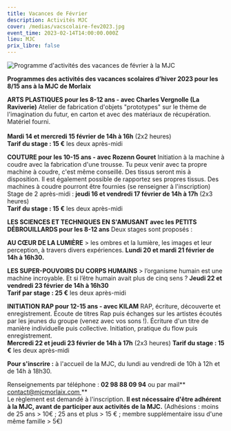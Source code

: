 ```yaml
---
title: Vacances de Février
description: Activités MJC
cover: /medias/vacscolaire-fev2023.jpg
event_time: 2023-02-14T14:00:00.000Z
lieu: MJC
prix_libre: false
---
```

![ Programme d'activités des vacances de février à la MJC](/medias/vacscolaire-fev2023.jpg " Programme d'activités des vacances de février à la MJC")

**Programmes des activités des vacances scolaires d’hiver 2023 pour les 8/15 ans à la MJC de Morlaix**

**ARTS PLASTIQUES pour les 8-12 ans - avec Charles Vergnolle (La Raviverie)**
Atelier de fabrication d'objets "prototypes" sur le thème de l'imagination du futur, en  carton et avec des matériaux de récupération. Matériel fourni.\
\
**Mardi 14 et mercredi 15 février de 14h à 16h** (2x2 heures)\
**Tarif du stage : 15 €** les deux après-midi

**COUTURE pour les 10-15 ans -  avec Rozenn Gouret**
Initiation à la machine à coudre avec la fabrication d'une trousse. Tu peux venir avec ta propre machine à coudre, c'est même conseillé. Des tissus seront mis à disposition. Il est également possible de rapportez ses propres tissus. Des machines à coudre pourront être fournies (se renseigner à l'inscription)
\
Stage de 2 après-midi : **jeudi 16 et vendredi 17 février de 14h à 17h** (2x3 heures)\
**Tarif du stage : 15 €** les deux après-midi

**LES SCIENCES ET TECHNIQUES EN S'AMUSANT avec les PETITS DÉBROUILLARDS pour les 8-12 ans**
Deux stages sont proposés :

**AU CŒUR DE LA LUMIÈRE** > les ombres et la lumière, les images et leur perception, à travers divers expériences.  **Lundi 20 et mardi 21 février de 14h à 16h30.**

**LES SUPER-POUVOIRS DU CORPS HUMAINS** > l’organisme humain est une machine incroyable. Et si l’être humain avait plus de cinq sens ?  **Jeudi 22 et vendredi 23 février de 14h à 16h30**
\
**Tarif par stage : 25 €** les deux après-midi

**INITIATION RAP pour 12-15 ans - avec KILAM**
RAP, écriture, découverte et enregistrement. Écoute de titres Rap puis échanges sur les artistes écoutés par les jeunes du groupe (venez avec vos sons !). Écriture d'un titre de manière individuelle puis collective. Initiation, pratique du flow puis enregistrement.
\
**Mercredi 22 et jeudi 23 février de 14h à 17h** (2x3 heures)
**Tarif du stage : 15 €** les deux après-midi

**Pour s'inscrire :** à l'accueil de la MJC, du lundi au vendredi de 10h à 12h et de 14h à 18h30.

Renseignements par téléphone : **02 98 88 09 94** ou par mail** [contact@mjcmorlaix.com
](https://www.mjcmorlaix.com/contact/)**\
Le règlement est demandé à l'inscription.
**Il est nécessaire d'être adhérent à la MJC, avant de participer aux activités de la MJC.**
(Adhésions : moins de 25 ans  > 10€ ; 25 ans et plus > 15 € ; membre supplémentaire issu d'une même famille > 5€)